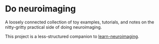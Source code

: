 # Do neuroimaging

A loosely connected collection of toy examples, tutorials, and notes on the nitty-gritty practical side of doing neuroimaging.

This project is a less-structured companion to [learn-neuroimaging](https://www.github.com/beausievers/learn-neuroimaging/).
